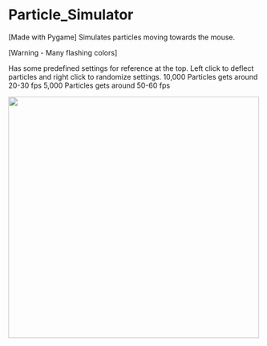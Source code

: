 # Particle_Simulator
[Made with Pygame]
Simulates particles moving towards the mouse.

[Warning - Many flashing colors]

Has some predefined settings for reference at the top. Left click to deflect particles and right click to randomize settings.
10,000 Particles gets around 20-30 fps
5,000 Particles gets around 50-60 fps

<img src="https://user-images.githubusercontent.com/38061493/130374679-82faa9bd-fccb-49dd-9fdf-f479712d9dab.png" width="500" height="480" />
